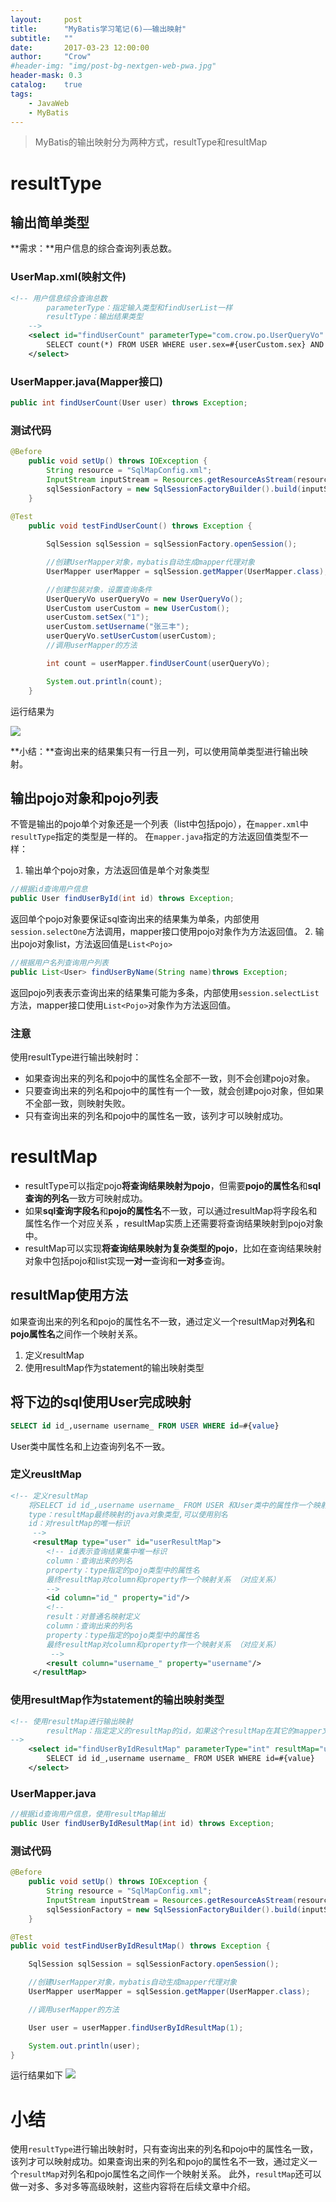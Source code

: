 ```yaml
---
layout:     post
title:      "MyBatis学习笔记(6)——输出映射"
subtitle:   ""
date:       2017-03-23 12:00:00
author:     "Crow"
#header-img: "img/post-bg-nextgen-web-pwa.jpg"
header-mask: 0.3
catalog:    true
tags:
    - JavaWeb
    - MyBatis
---
```


> MyBatis的输出映射分为两种方式，resultType和resultMap

# resultType

## 输出简单类型

**需求：**用户信息的综合查询列表总数。

### UserMap.xml(映射文件)

```xml
<!-- 用户信息综合查询总数
        parameterType：指定输入类型和findUserList一样
        resultType：输出结果类型
    -->
    <select id="findUserCount" parameterType="com.crow.po.UserQueryVo" resultType="int">
        SELECT count(*) FROM USER WHERE user.sex=#{userCustom.sex} AND user.username LIKE '%${userCustom.username}%'
    </select>
```

### UserMapper.java(Mapper接口)

```java
public int findUserCount(User user) throws Exception;
```

### 测试代码

```java
@Before
    public void setUp() throws IOException {
        String resource = "SqlMapConfig.xml";
        InputStream inputStream = Resources.getResourceAsStream(resource);
        sqlSessionFactory = new SqlSessionFactoryBuilder().build(inputStream);
    }
    
@Test
    public void testFindUserCount() throws Exception {

        SqlSession sqlSession = sqlSessionFactory.openSession();

        //创建UserMapper对象，mybatis自动生成mapper代理对象
        UserMapper userMapper = sqlSession.getMapper(UserMapper.class);

        //创建包装对象，设置查询条件
        UserQueryVo userQueryVo = new UserQueryVo();
        UserCustom userCustom = new UserCustom();
        userCustom.setSex("1");
        userCustom.setUsername("张三丰");
        userQueryVo.setUserCustom(userCustom);
        //调用userMapper的方法

        int count = userMapper.findUserCount(userQueryVo);

        System.out.println(count);
    }
```

运行结果为

![](http://pic.yupoo.com/crowhawk/GjHRKy8C/zacHJ.jpg)

**小结：**查询出来的结果集只有一行且一列，可以使用简单类型进行输出映射。

## 输出pojo对象和pojo列表

不管是输出的pojo单个对象还是一个列表（list中包括pojo），在`mapper.xml`中`resultType`指定的类型是一样的。
在`mapper.java`指定的方法返回值类型不一样：
1. 输出单个pojo对象，方法返回值是单个对象类型
```java
//根据id查询用户信息
public User findUserById(int id) throws Exception;
```
返回单个pojo对象要保证sql查询出来的结果集为单条，内部使用`session.selectOne`方法调用，mapper接口使用pojo对象作为方法返回值。
2. 输出pojo对象list，方法返回值是`List<Pojo>`
```java
//根据用户名列查询用户列表
public List<User> findUserByName(String name)throws Exception;
```
返回pojo列表表示查询出来的结果集可能为多条，内部使用`session.selectList`方法，mapper接口使用`List<Pojo>`对象作为方法返回值。

### 注意

使用resultType进行输出映射时：
+ 如果查询出来的列名和pojo中的属性名全部不一致，则不会创建pojo对象。
+ 只要查询出来的列名和pojo中的属性有一个一致，就会创建pojo对象，但如果不全部一致，则映射失败。
+ 只有查询出来的列名和pojo中的属性名一致，该列才可以映射成功。

# resultMap

+ resultType可以指定pojo**将查询结果映射为pojo**，但需要**pojo的属性名**和**sql查询的列名**一致方可映射成功。
+ 如果**sql查询字段名**和**pojo的属性名**不一致，可以通过resultMap将字段名和属性名作一个对应关系 ，resultMap实质上还需要将查询结果映射到pojo对象中。
+ resultMap可以实现**将查询结果映射为复杂类型的pojo**，比如在查询结果映射对象中包括pojo和list实现**一对一**查询和**一对多**查询。

## resultMap使用方法

如果查询出来的列名和pojo的属性名不一致，通过定义一个resultMap对**列名**和**pojo属性名**之间作一个映射关系。
1. 定义resultMap
2. 使用resultMap作为statement的输出映射类型

## 将下边的sql使用User完成映射

```sql
SELECT id id_,username username_ FROM USER WHERE id=#{value}
```
User类中属性名和上边查询列名不一致。

### 定义reusltMap

```xml
<!-- 定义resultMap
	将SELECT id id_,username username_ FROM USER 和User类中的属性作一个映射关系
	type：resultMap最终映射的java对象类型,可以使用别名
	id：对resultMap的唯一标识
	 -->
	 <resultMap type="user" id="userResultMap">
	 	<!-- id表示查询结果集中唯一标识
	 	column：查询出来的列名
	 	property：type指定的pojo类型中的属性名
	 	最终resultMap对column和property作一个映射关系 （对应关系）
	 	-->
	 	<id column="id_" property="id"/>
	 	<!--
	 	result：对普通名映射定义
	 	column：查询出来的列名
	 	property：type指定的pojo类型中的属性名
	 	最终resultMap对column和property作一个映射关系 （对应关系）
	 	 -->
	 	<result column="username_" property="username"/>
	 </resultMap>
```

### 使用resultMap作为statement的输出映射类型

```xml
<!-- 使用resultMap进行输出映射
        resultMap：指定定义的resultMap的id，如果这个resultMap在其它的mapper文件，前边需要加namespace
-->
    <select id="findUserByIdResultMap" parameterType="int" resultMap="userResultMap">
        SELECT id id_,username username_ FROM USER WHERE id=#{value}
    </select>
```

### 	UserMapper.java

```java
//根据id查询用户信息，使用resultMap输出
public User findUserByIdResultMap(int id) throws Exception;
```

### 测试代码

```java
@Before
    public void setUp() throws IOException {
        String resource = "SqlMapConfig.xml";
        InputStream inputStream = Resources.getResourceAsStream(resource);
        sqlSessionFactory = new SqlSessionFactoryBuilder().build(inputStream);
    }

@Test
public void testFindUserByIdResultMap() throws Exception {

	SqlSession sqlSession = sqlSessionFactory.openSession();

	//创建UserMapper对象，mybatis自动生成mapper代理对象
	UserMapper userMapper = sqlSession.getMapper(UserMapper.class);

	//调用userMapper的方法

	User user = userMapper.findUserByIdResultMap(1);

	System.out.println(user);
}
```

运行结果如下
![](http://pic.yupoo.com/crowhawk/GjFSySrd/15t8Sh.jpg)

# 小结
使用`resultType`进行输出映射时，只有查询出来的列名和pojo中的属性名一致，该列才可以映射成功。如果查询出来的列名和pojo的属性名不一致，通过定义一个`resultMap`对列名和pojo属性名之间作一个映射关系。
此外，`resultMap`还可以做一对多、多对多等高级映射，这些内容将在后续文章中介绍。

